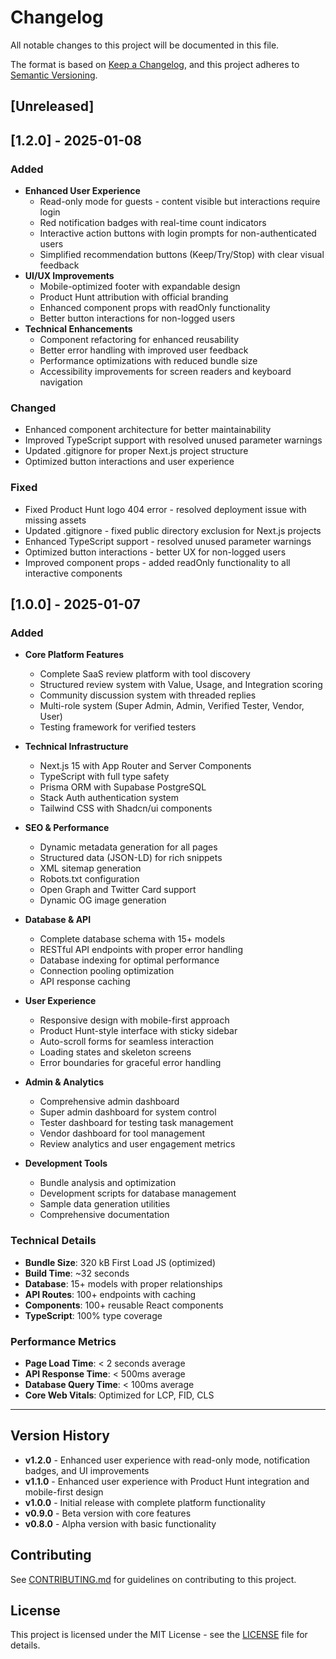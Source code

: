 # Changelog

All notable changes to this project will be documented in this file.

The format is based on [Keep a Changelog](https://keepachangelog.com/en/1.0.0/),
and this project adheres to [Semantic Versioning](https://semver.org/spec/v2.0.0.html).

## [Unreleased]

## [1.2.0] - 2025-01-08

### Added
- **Enhanced User Experience**
  - Read-only mode for guests - content visible but interactions require login
  - Red notification badges with real-time count indicators
  - Interactive action buttons with login prompts for non-authenticated users
  - Simplified recommendation buttons (Keep/Try/Stop) with clear visual feedback
- **UI/UX Improvements**
  - Mobile-optimized footer with expandable design
  - Product Hunt attribution with official branding
  - Enhanced component props with readOnly functionality
  - Better button interactions for non-logged users
- **Technical Enhancements**
  - Component refactoring for enhanced reusability
  - Better error handling with improved user feedback
  - Performance optimizations with reduced bundle size
  - Accessibility improvements for screen readers and keyboard navigation

### Changed
- Enhanced component architecture for better maintainability
- Improved TypeScript support with resolved unused parameter warnings
- Updated .gitignore for proper Next.js project structure
- Optimized button interactions and user experience

### Fixed
- Fixed Product Hunt logo 404 error - resolved deployment issue with missing assets
- Updated .gitignore - fixed public directory exclusion for Next.js projects
- Enhanced TypeScript support - resolved unused parameter warnings
- Optimized button interactions - better UX for non-logged users
- Improved component props - added readOnly functionality to all interactive components

## [1.0.0] - 2025-01-07

### Added
- **Core Platform Features**
  - Complete SaaS review platform with tool discovery
  - Structured review system with Value, Usage, and Integration scoring
  - Community discussion system with threaded replies
  - Multi-role system (Super Admin, Admin, Verified Tester, Vendor, User)
  - Testing framework for verified testers

- **Technical Infrastructure**
  - Next.js 15 with App Router and Server Components
  - TypeScript with full type safety
  - Prisma ORM with Supabase PostgreSQL
  - Stack Auth authentication system
  - Tailwind CSS with Shadcn/ui components

- **SEO & Performance**
  - Dynamic metadata generation for all pages
  - Structured data (JSON-LD) for rich snippets
  - XML sitemap generation
  - Robots.txt configuration
  - Open Graph and Twitter Card support
  - Dynamic OG image generation

- **Database & API**
  - Complete database schema with 15+ models
  - RESTful API endpoints with proper error handling
  - Database indexing for optimal performance
  - Connection pooling optimization
  - API response caching

- **User Experience**
  - Responsive design with mobile-first approach
  - Product Hunt-style interface with sticky sidebar
  - Auto-scroll forms for seamless interaction
  - Loading states and skeleton screens
  - Error boundaries for graceful error handling

- **Admin & Analytics**
  - Comprehensive admin dashboard
  - Super admin dashboard for system control
  - Tester dashboard for testing task management
  - Vendor dashboard for tool management
  - Review analytics and user engagement metrics

- **Development Tools**
  - Bundle analysis and optimization
  - Development scripts for database management
  - Sample data generation utilities
  - Comprehensive documentation

### Technical Details
- **Bundle Size**: 320 kB First Load JS (optimized)
- **Build Time**: ~32 seconds
- **Database**: 15+ models with proper relationships
- **API Routes**: 100+ endpoints with caching
- **Components**: 100+ reusable React components
- **TypeScript**: 100% type coverage

### Performance Metrics
- **Page Load Time**: < 2 seconds average
- **API Response Time**: < 500ms average
- **Database Query Time**: < 100ms average
- **Core Web Vitals**: Optimized for LCP, FID, CLS

---

## Version History

- **v1.2.0** - Enhanced user experience with read-only mode, notification badges, and UI improvements
- **v1.1.0** - Enhanced user experience with Product Hunt integration and mobile-first design
- **v1.0.0** - Initial release with complete platform functionality
- **v0.9.0** - Beta version with core features
- **v0.8.0** - Alpha version with basic functionality

## Contributing

See [CONTRIBUTING.md](CONTRIBUTING.md) for guidelines on contributing to this project.

## License

This project is licensed under the MIT License - see the [LICENSE](LICENSE) file for details.
